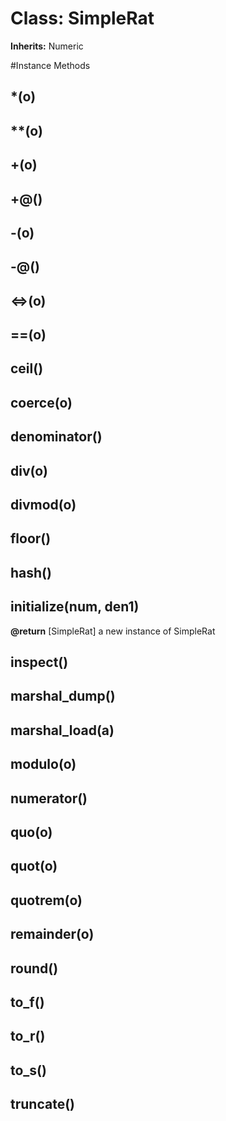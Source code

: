 # Class: SimpleRat
**Inherits:** Numeric
    




#Instance Methods
## *(o) [](#method-i-*)

## **(o) [](#method-i-**)

## +(o) [](#method-i-+)

## +@() [](#method-i-+@)

## -(o) [](#method-i--)

## -@() [](#method-i--@)

## <=>(o) [](#method-i-<=>)

## ==(o) [](#method-i-==)

## ceil() [](#method-i-ceil)

## coerce(o) [](#method-i-coerce)

## denominator() [](#method-i-denominator)

## div(o) [](#method-i-div)

## divmod(o) [](#method-i-divmod)

## floor() [](#method-i-floor)

## hash() [](#method-i-hash)

## initialize(num, den1) [](#method-i-initialize)

**@return** [SimpleRat] a new instance of SimpleRat

## inspect() [](#method-i-inspect)

## marshal_dump() [](#method-i-marshal_dump)

## marshal_load(a) [](#method-i-marshal_load)

## modulo(o) [](#method-i-modulo)

## numerator() [](#method-i-numerator)

## quo(o) [](#method-i-quo)

## quot(o) [](#method-i-quot)

## quotrem(o) [](#method-i-quotrem)

## remainder(o) [](#method-i-remainder)

## round() [](#method-i-round)

## to_f() [](#method-i-to_f)

## to_r() [](#method-i-to_r)

## to_s() [](#method-i-to_s)

## truncate() [](#method-i-truncate)

